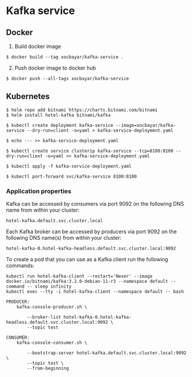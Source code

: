 # Kafka service
## Docker 

1. Build docker image
```
$ docker build --tag xocbayar/kafka-service .
```
2. Push docker image to docker hub
```
$ docker push --all-tags xocbayar/kafka-service
```

## Kubernetes
```
$ helm repo add bitnami https://charts.bitnami.com/bitnami
$ helm install hotel-kafka bitnami/kafka

$ kubectl create deployment kafka-service --image=xocbayar/kafka-service --dry-run=client -o=yaml > kafka-service-deployment.yaml 

$ echo --- >> kafka-service-deployment.yaml

$ kubectl create service clusterip kafka-service --tcp=8100:8100 --dry-run=client -o=yaml >> kafka-service-deployment.yaml

$ kubectl apply -f kafka-service-deployment.yaml

$ kubectl port-forward svc/kafka-service 8100:8100
```

### Application properties
Kafka can be accessed by consumers via port 9092 on the following DNS name from within your cluster:

    hotel-kafka.default.svc.cluster.local

Each Kafka broker can be accessed by producers via port 9092 on the following DNS name(s) from within your cluster:

    hotel-kafka-0.hotel-kafka-headless.default.svc.cluster.local:9092

To create a pod that you can use as a Kafka client run the following commands:

    kubectl run hotel-kafka-client --restart='Never' --image docker.io/bitnami/kafka:3.2.0-debian-11-r3 --namespace default --command -- sleep infinity
    kubectl exec --tty -i hotel-kafka-client --namespace default -- bash

    PRODUCER:
        kafka-console-producer.sh \

            --broker-list hotel-kafka-0.hotel-kafka-headless.default.svc.cluster.local:9092 \
            --topic test

    CONSUMER:
        kafka-console-consumer.sh \

            --bootstrap-server hotel-kafka.default.svc.cluster.local:9092 \
            --topic test \
            --from-beginning